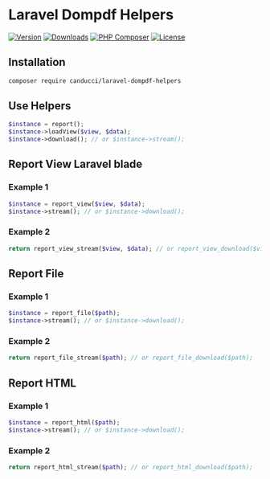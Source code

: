 # Laravel Dompdf Helpers

[![Version](https://img.shields.io/packagist/v/canducci/laravel-dompdf-helpers.svg?label=version)](https://packagist.org/packages/canducci/laravel-dompdf-helpers)
[![Downloads](https://img.shields.io/packagist/dt/canducci/laravel-dompdf-helpers.svg?style=flat)](https://packagist.org/packages/canducci/laravel-dompdf-helpers)
[![PHP Composer](https://github.com/canducci/laravel-dompdf-helpers/workflows/PHP%20Composer/badge.svg)](https://packagist.org/packages/canducci/laravel-dompdf-helpers)
[![License](https://img.shields.io/packagist/l/canducci/laravel-dompdf-helpers.svg)](https://packagist.org/packages/canducci/laravel-dompdf-helpers)

## Installation

```sh
composer require canducci/laravel-dompdf-helpers
```

## Use Helpers

```php
$instance = report();
$instance->loadView($view, $data);
$instance->download(); // or $instance->stream();
```

## Report View Laravel blade

### Example 1

```php
$instance = report_view($view, $data);
$instance->stream(); // or $instance->download();
```

### Example 2

```php
return report_view_stream($view, $data); // or report_view_download($view, $data);
```

## Report File

### Example 1

```php
$instance = report_file($path);
$instance->stream(); // or $instance->download();
```

### Example 2

```php
return report_file_stream($path); // or report_file_download($path);
```

## Report HTML

### Example 1

```php
$instance = report_html($path);
$instance->stream(); // or $instance->download();
```

### Example 2

```php
return report_html_stream($path); // or report_html_download($path);
```



